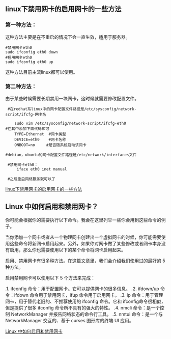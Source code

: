 
## linux下禁用网卡的启用网卡的一些方法

### 第一种方法：

这种方法主要是在不重启的情况下会一直生效，适用于服务器。

    #禁用网卡eth0
    sudo ifconfig eth0 down
    #启用网卡eth0
    sudo ifconfig eth0 up

这种方法目前主流linux都可以使用。

### 第二种方法：

由于某些时候需要长期禁用一块网卡，这时候就需要修改配置文件。

     #在redhat系linux中的网卡配置文件路径是/etc/sysconfig/network-script/ifcfg-网卡名
 
        sudo vim /etc/sysconfig/network-script/ifcfg-eth0
    #在其中添加下面代码即可
        TYPE=Ethernet  #网卡类型
        DEVICE=eth0    #网卡名称
        ONBOOT=no     #是否随系统启动该网卡
 
    #debian，ubuntu的网卡配置文件路径是/etc/network/interfaces文件
 
     #禁用网卡eth0：
         iface eth0 inet manual
 
     #之后重启网络服务就可以了
    
    
  [linux下禁用网卡的启用网卡的一些方法](https://www.cnblogs.com/ritte/p/9725009.html)
  
  
  ## Linux 中如何启用和禁用网卡？
  
  你可能会根据你的需要执行以下命令。我会在这里列举一些你会用到这些命令的例子。

当你添加一个网卡或者从一个物理网卡创建出一个虚拟网卡的时候，你可能需要使用这些命令将新网卡启用起来。另外，如果你对网卡做了某些修改或者网卡本身没有启用，那么你也需要使用以下的某个命令将网卡启用起来。

启用、禁用网卡有很多种方法。在这篇文章里，我们会介绍我们使用过的最好的 5 种方法。

启用禁用网卡可以使用以下 5 个方法来完成：

   .1.  ifconfig 命令：用于配置网卡。它可以提供网卡的很多信息。
   .2.  ifdown/up 命令：ifdown 命令用于禁用网卡，ifup 命令用于启用网卡。
   .3.  ip 命令：用于管理网卡，用于替代老旧的、不推荐使用的 ifconfig 命令。它和 ifconfig命令很相似，但是提供了很多 ifconfig 命令所不具有的强大的特性。
   .4.  nmcli 命令：是一个控制 NetworkManager 并报告网络状态的命令行工具。
   .5.  nmtui 命令：是一个与 NetworkManager 交互的、基于 curses 图形库的终端 UI 应用。

[Linux 中如何启用和禁用网卡](https://zhuanlan.zhihu.com/p/65480107)

